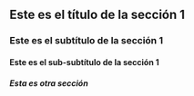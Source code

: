 ## Este es el título de la sección 1


### Este es el subtítulo de la sección 1


#### Este es el sub-subtítulo de la sección 1  


##### Esta es otra sección


